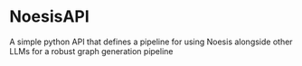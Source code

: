 # NoesisAPI
A simple python API that defines a pipeline for using Noesis alongside other LLMs for a robust graph generation pipeline
